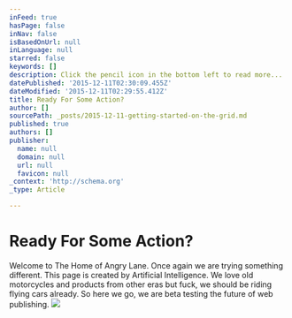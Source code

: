 ```yaml
---
inFeed: true
hasPage: false
inNav: false
isBasedOnUrl: null
inLanguage: null
starred: false
keywords: []
description: Click the pencil icon in the bottom left to read more...
datePublished: '2015-12-11T02:30:09.455Z'
dateModified: '2015-12-11T02:29:55.412Z'
title: Ready For Some Action?
author: []
sourcePath: _posts/2015-12-11-getting-started-on-the-grid.md
published: true
authors: []
publisher:
  name: null
  domain: null
  url: null
  favicon: null
_context: 'http://schema.org'
_type: Article

---
```

# Ready For Some Action?

Welcome to The Home of Angry Lane. Once again we are trying something different. This page is created by Artificial Intelligence. We love old motorcycles and products from other eras but fuck, we should be riding flying cars already. So here we go, we are beta testing the future of web publishing.
![](https://the-grid-user-content.s3-us-west-2.amazonaws.com/3f775624-0cca-493d-9388-ad233669a0c3.jpg)